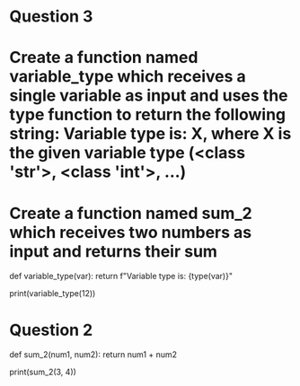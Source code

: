 # Question 3  

# Create a function named variable_type which receives a single variable as input and uses the type function to return the following string: Variable type is: X, where X is the given variable type (<class 'str'>, <class 'int'>, …)

# Create a function named sum_2 which receives two numbers as input and returns their sum

def variable_type(var):
    return f"Variable type is: {type(var)}"

print(variable_type(12))

# Question 2
def sum_2(num1, num2):
    return num1 + num2

print(sum_2(3, 4))
